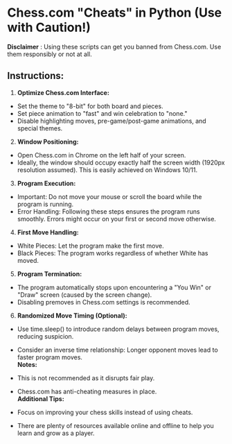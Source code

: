 # **Chess.com "Cheats" in Python (Use with Caution!)**

****Disclaimer**** : Using these scripts can get you banned from Chess.com. Use them responsibly or not at all.

## **Instructions:**

1. **Optimize Chess.com Interface:**

* Set the theme to "8-bit" for both board and pieces.
* Set piece animation to "fast" and win celebration to "none."
* Disable highlighting moves, pre-game/post-game animations, and special themes.
2. **Window Positioning:**

* Open Chess.com in Chrome on the left half of your screen.
* Ideally, the window should occupy exactly half the screen width (1920px resolution assumed). This is easily achieved on Windows 10/11.
3. **Program Execution:**

* Important: Do not move your mouse or scroll the board while the program is running.
* Error Handling: Following these steps ensures the program runs smoothly. Errors might occur on your first or second move otherwise.
4. **First Move Handling:**

* White Pieces: Let the program make the first move.
* Black Pieces: The program works regardless of whether White has moved.
5. **Program Termination:**

* The program automatically stops upon encountering a "You Win" or "Draw" screen (caused by the screen change).
* Disabling premoves in Chess.com settings is recommended.
6. **Randomized Move Timing (Optional):**

* Use time.sleep() to introduce random delays between program moves, reducing suspicion.
* Consider an inverse time relationship: Longer opponent moves lead to faster program moves. <br>
****Notes:****

* This is not recommended as it disrupts fair play.
* Chess.com has anti-cheating measures in place. <br>
**Additional Tips:**

* Focus on improving your chess skills instead of using cheats.
* There are plenty of resources available online and offline to help you learn and grow as a player.
